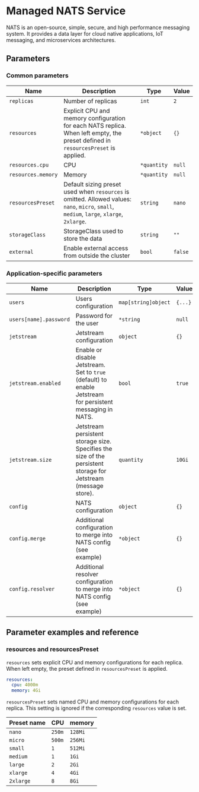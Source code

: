 # Managed NATS Service

NATS is an open-source, simple, secure, and high performance messaging system.
It provides a data layer for cloud native applications, IoT messaging, and microservices architectures.

## Parameters

### Common parameters

| Name               | Description                                                                                                                               | Type        | Value   |
| ------------------ | ----------------------------------------------------------------------------------------------------------------------------------------- | ----------- | ------- |
| `replicas`         | Number of replicas                                                                                                                        | `int`       | `2`     |
| `resources`        | Explicit CPU and memory configuration for each NATS replica. When left empty, the preset defined in `resourcesPreset` is applied.         | `*object`   | `{}`    |
| `resources.cpu`    | CPU                                                                                                                                       | `*quantity` | `null`  |
| `resources.memory` | Memory                                                                                                                                    | `*quantity` | `null`  |
| `resourcesPreset`  | Default sizing preset used when `resources` is omitted. Allowed values: `nano`, `micro`, `small`, `medium`, `large`, `xlarge`, `2xlarge`. | `string`    | `nano`  |
| `storageClass`     | StorageClass used to store the data                                                                                                       | `string`    | `""`    |
| `external`         | Enable external access from outside the cluster                                                                                           | `bool`      | `false` |


### Application-specific parameters

| Name                   | Description                                                                                                    | Type                | Value   |
| ---------------------- | -------------------------------------------------------------------------------------------------------------- | ------------------- | ------- |
| `users`                | Users configuration                                                                                            | `map[string]object` | `{...}` |
| `users[name].password` | Password for the user                                                                                          | `*string`           | `null`  |
| `jetstream`            | Jetstream configuration                                                                                        | `object`            | `{}`    |
| `jetstream.enabled`    | Enable or disable Jetstream. Set to `true` (default) to enable Jetstream for persistent messaging in NATS.     | `bool`              | `true`  |
| `jetstream.size`       | Jetstream persistent storage size. Specifies the size of the persistent storage for Jetstream (message store). | `quantity`          | `10Gi`  |
| `config`               | NATS configuration                                                                                             | `object`            | `{}`    |
| `config.merge`         | Additional configuration to merge into NATS config (see example)                                               | `*object`           | `{}`    |
| `config.resolver`      | Additional resolver configuration to merge into NATS config (see example)                                      | `*object`           | `{}`    |


## Parameter examples and reference

### resources and resourcesPreset

`resources` sets explicit CPU and memory configurations for each replica.
When left empty, the preset defined in `resourcesPreset` is applied.

```yaml
resources:
  cpu: 4000m
  memory: 4Gi
```

`resourcesPreset` sets named CPU and memory configurations for each replica.
This setting is ignored if the corresponding `resources` value is set.

| Preset name | CPU    | memory  |
|-------------|--------|---------|
| `nano`      | `250m` | `128Mi` |
| `micro`     | `500m` | `256Mi` |
| `small`     | `1`    | `512Mi` |
| `medium`    | `1`    | `1Gi`   |
| `large`     | `2`    | `2Gi`   |
| `xlarge`    | `4`    | `4Gi`   |
| `2xlarge`   | `8`    | `8Gi`   |

